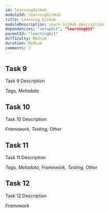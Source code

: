 ```yaml
---
id: learningGitHub
moduleId: learningGitHub
title: Learning GitHub
moduleDescription: Learn GitHub description
dependencies: "setupGit", "learningGit"
parentId: "learningGit"
difficulty: Medium
duration: Medium
comments: 2
---
```


## Task 9

Task 9 Description

*Tags, Metadata*

## Task 10

Task 10 Description

*Framework, Testing, Other*

## Task 11

Task 11 Description

*Tags, Metadata, Framework, Testing, Other*

## Task 12

Task 12 Description

*Framework*
